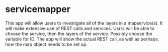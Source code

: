 # servicemapper
This app will allow users to investigate all of the layers in a mapservice(s).  It will make extensive use of REST calls and services.  Usrrs will be able to choose the service, then the layers of the service.  Possibly choose the variable for ID. The app will show the actual REST call, as well as perhaps, how the map object needs to be set up.
